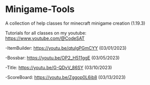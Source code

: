 # Minigame-Tools
A collection of help classes for minecraft minigame creation (1.19.3)

Tutorials for all classes on my youtube: https://www.youtube.com/@CodeSAT

-ItemBuilder:   https://youtu.be/qtulgPGmCYY (03/01/2023)

-Bossbar:       https://youtu.be/OP2_H511ggE (03/05/2023)

-Title:         https://youtu.be/G-QDvV_86SY (03/10/2023)

-ScoreBoard:    https://youtu.be/Zggop0L6ib8 (03/13/2023)
